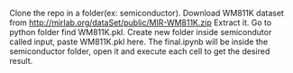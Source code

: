 Clone the repo in a folder(ex: semiconductor).
Download WM811K dataset from http://mirlab.org/dataSet/public/MIR-WM811K.zip
Extract it.
Go to python folder find WM811K.pkl.
Create new folder inside semicondutor called input, paste WM811K.pkl here.
The final.ipynb will be inside the semiconductor folder, open it and execute each cell to get the desired result.
